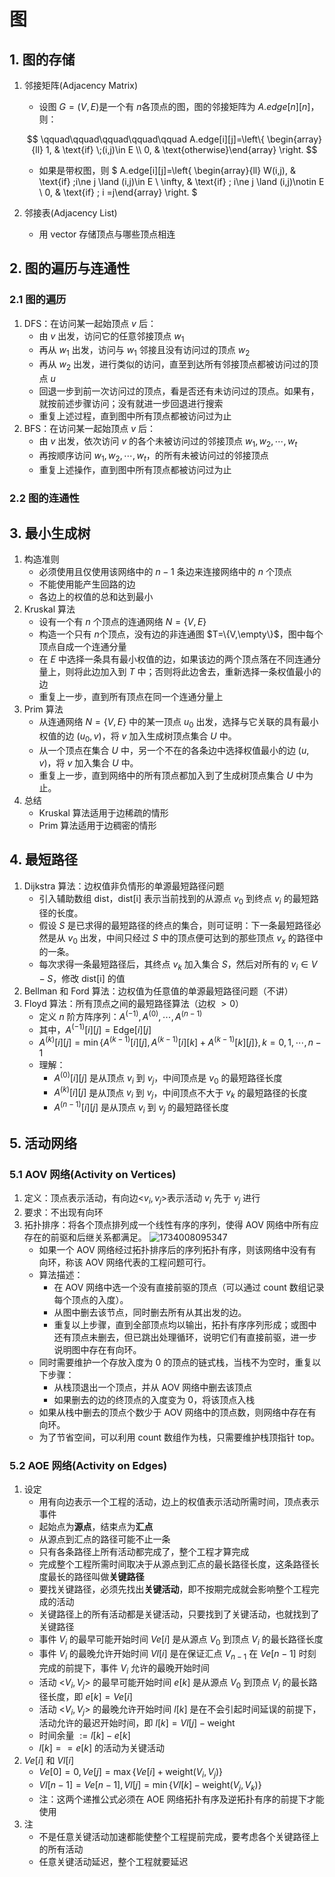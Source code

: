 # 图

## 1. 图的存储

1. 邻接矩阵(Adjacency Matrix)

   + 设图 $G=(V,E)​$ 是一个有 $n​$ 各顶点的图，图的邻接矩阵为 $A.edge[n][n]​$，则：

   $$ \qquad\qquad\qquad\qquad\qquad A.edge[i][j]=\left\{ \begin{array}{ll} 1, & \text{if} \;(i,j)\in E \\ 0, & \text{otherwise}\end{array} \right. $$

   + 如果是带权图，则 $ A.edge[i][j]=\left\{ \begin{array}{ll} W(i,j), & \text{if} \;i\ne j \land (i,j)\in E \\ \infty, & \text{if} \; i\ne j \land (i,j)\notin E \\ 0, & \text{if} \; i =j\end{array} \right.  $

2. 邻接表(Adjacency List)

   + 用 vector 存储顶点与哪些顶点相连

## 2. 图的遍历与连通性

### 2.1 图的遍历

1. DFS：在访问某一起始顶点 $v$ 后：
   + 由 $v$ 出发，访问它的任意邻接顶点 $w_1$
   + 再从 $w_1$ 出发，访问与 $w_1$ 邻接且没有访问过的顶点 $w_2$
   + 再从 $w_2$ 出发，进行类似的访问，直至到达所有邻接顶点都被访问过的顶点 $u$
   + 回退一步到前一次访问过的顶点，看是否还有未访问过的顶点。如果有，就按前述步骤访问；没有就进一步回退进行搜索
   + 重复上述过程，直到图中所有顶点都被访问过为止
2. BFS：在访问某一起始顶点 $v$ 后：
   + 由 $v$ 出发，依次访问 $v$ 的各个未被访问过的邻接顶点 $w_1,w_2,\cdots,w_t$
   + 再按顺序访问 $w_1,w_2,\cdots,w_t​$，的所有未被访问过的邻接顶点
   + 重复上述操作，直到图中所有顶点都被访问过为止

### 2.2 图的连通性

## 3. 最小生成树

1. 构造准则
   + 必须使用且仅使用该网络中的 $n-1$ 条边来连接网络中的 $n$ 个顶点
   + 不能使用能产生回路的边
   + 各边上的权值的总和达到最小
2. Kruskal 算法
   + 设有一个有 $n$ 个顶点的连通网络 $N=\{V,E\}​$
   + 构造一个只有 $n​$ 个顶点，没有边的非连通图 $T=\{V,\empty\}​$，图中每个顶点自成一个连通分量
   + 在 $E$ 中选择一条具有最小权值的边，如果该边的两个顶点落在不同连通分量上，则将此边加入到 $T$ 中；否则将此边舍去，重新选择一条权值最小的边
   + 重复上一步，直到所有顶点在同一个连通分量上
3. Prim 算法
   + 从连通网络 $N=\{V,E\}$ 中的某一顶点 $u_0$ 出发，选择与它关联的具有最小权值的边 $(u_0,v)$，将 $v$ 加入生成树顶点集合 $U$ 中。
   + 从一个顶点在集合 $U$ 中，另一个不在的各条边中选择权值最小的边 $(u, v)$，将 $v$ 加入集合 $U$ 中。
   + 重复上一步，直到网络中的所有顶点都加入到了生成树顶点集合 $U$ 中为止。
4. 总结
   + Kruskal 算法适用于边稀疏的情形
   + Prim 算法适用于边稠密的情形

## 4. 最短路径

1. Dijkstra 算法：边权值非负情形的单源最短路径问题
   + 引入辅助数组 dist，dist[i] 表示当前找到的从源点 $v_0$ 到终点 $v_i$ 的最短路径的长度。
   + 假设 $S$ 是已求得的最短路径的终点的集合，则可证明：下一条最短路径必然是从 $v_0$ 出发，中间只经过 $S$ 中的顶点便可达到的那些顶点 $v_x$ 的路径中的一条。
   + 每次求得一条最短路径后，其终点 $v_k$ 加入集合 $S$，然后对所有的 $v_i\in V-S$，修改 dist[i] 的值
2. Bellman 和 Ford 算法：边权值为任意值的单源最短路径问题（不讲）
3. Floyd 算法：所有顶点之间的最短路径算法（边权 $>0$）
   + 定义 $n$ 阶方阵序列：$A^{(-1)},A^{(0)},\cdots,A^{(n-1)}$
   + 其中，$A^{(-1)}[i][j]=\text{Edge}[i][j]$
   + $A^{(k)}[i][j]=\min\{A^{(k-1)}[i][j],A^{(k-1)}[i][k]+A^{(k-1)}[k][j]\}, k=0,1,\cdots,n-1$
   + 理解：
     + $A^{(0)}[i][j]$ 是从顶点 $v_i$ 到 $v_j$，中间顶点是 $v_0$ 的最短路径长度
     + $A^{(k)}[i][j]$ 是从顶点 $v_i$ 到 $v_j$，中间顶点不大于 $v_k$ 的最短路径的长度
     + $A^{(n-1)}[i][j]$ 是从顶点 $v_i$ 到 $v_j$ 的最短路径长度

## 5. 活动网络

### 5.1 AOV 网络(Activity on Vertices)

1. 定义：顶点表示活动，有向边<$v_i,v_j$>表示活动 $v_i$ 先于 $v_j$ 进行
2. 要求：不出现有向环
3. 拓扑排序：将各个顶点排列成一个线性有序的序列，使得 AOV 网络中所有应存在的前驱和后继关系都满足。
   ![1734008095347](图.assets/1734008095347.png)
   + 如果一个 AOV 网络经过拓扑排序后的序列拓扑有序，则该网络中没有有向环，称该 AOV 网络代表的工程问题可行。
   + 算法描述：
     + 在 AOV 网络中选一个没有直接前驱的顶点（可以通过 count 数组记录每个顶点的入度）。
     + 从图中删去该节点，同时删去所有从其出发的边。
     + 重复以上步骤，直到全部顶点均以输出，拓扑有序序列形成；或图中还有顶点未删去，但已跳出处理循环，说明它们有直接前驱，进一步说明图中存在有向环。
   + 同时需要维护一个存放入度为 0 的顶点的链式栈，当栈不为空时，重复以下步骤：
     + 从栈顶退出一个顶点，并从 AOV 网络中删去该顶点
     + 如果删去的边的终顶点的入度变为 0，将该顶点入栈
   + 如果从栈中删去的顶点个数少于 AOV 网络中的顶点数，则网络中存在有向环。
   + 为了节省空间，可以利用 count 数组作为栈，只需要维护栈顶指针 top。

### 5.2 AOE 网络(Activity on Edges)

1. 设定
   + 用有向边表示一个工程的活动，边上的权值表示活动所需时间，顶点表示事件
   + 起始点为**源点**，结束点为**汇点**
   + 从源点到汇点的路径可能不止一条
   + 只有各条路径上所有活动都完成了，整个工程才算完成
   + 完成整个工程所需时间取决于从源点到汇点的最长路径长度，这条路径长度最长的路径叫做**关键路径**
   + 要找关键路径，必须先找出**关键活动**，即不按期完成就会影响整个工程完成的活动
   + 关键路径上的所有活动都是关键活动，只要找到了关键活动，也就找到了关键路径
   + 事件 $V_i$ 的最早可能开始时间 $Ve[i]$ 是从源点 $V_0$ 到顶点 $V_i$ 的最长路径长度
   + 事件 $V_i$ 的最晚允许开始时间 $Vl[i]$ 是在保证汇点 $V_{n-1}$ 在 $Ve[n-1]$ 时刻完成的前提下，事件 $V_i$ 允许的最晚开始时间
   + 活动 <$V_i,V_j$> 的最早可能开始时间 $e[k]$ 是从源点 $V_0$ 到顶点 $V_i$ 的最长路径长度，即 $e[k]=Ve[i]$
   + 活动 <$V_i,V_j$> 的最晚允许开始时间 $l[k]$ 是在不会引起时间延误的前提下，活动允许的最迟开始时间，即 $l[k]=Vl[j]-\text{weight}$
   + 时间余量 $:=l[k]-e[k]$
   +  $l[k]==e[k]$ 的活动为关键活动
2. $Ve[i]$ 和 $Vl[i]$
   + $Ve[0]=0,Ve[j]=\max\{ Ve[i]+\text{weight}(V_i,V_j) \}$
   + $Vl[n-1]=Ve[n-1],Vl[j]=\min\{ Vl[k]-\text{weight}(V_j,V_k) \}$
   + 注：这两个递推公式必须在 AOE 网络拓扑有序及逆拓扑有序的前提下才能使用
3. 注
   + 不是任意关键活动加速都能使整个工程提前完成，要考虑各个关键路径上的所有活动
   + 任意关键活动延迟，整个工程就要延迟

